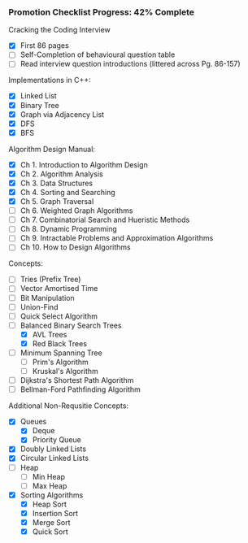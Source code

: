 ### Promotion Checklist Progress: **42% Complete**

Cracking the Coding Interview

- [X] First 86 pages
- [ ] Self-Completion of behavioural question table
- [ ] Read interview question introductions (littered across Pg. 86-157)

Implementations in C++:

- [X] Linked List
- [X] Binary Tree
- [X] Graph via Adjacency List
- [X] DFS
- [X] BFS

Algorithm Design Manual:

- [X] Ch 1. Introduction to Algorithm Design
- [X] Ch 2. Algorithm Analysis
- [X] Ch 3. Data Structures
- [X] Ch 4. Sorting and Searching
- [X] Ch 5. Graph Traversal
- [ ] Ch 6. Weighted Graph Algorithms
- [ ] Ch 7. Combinatorial Search and Hueristic Methods
- [ ] Ch 8. Dynamic Programming
- [ ] Ch 9. Intractable Problems and Approximation Algorithms
- [ ] Ch 10. How to Design Algorithms

Concepts:

- [ ] Tries (Prefix Tree)
- [ ] Vector Amortised Time
- [ ] Bit Manipulation
- [ ] Union-Find
- [ ] Quick Select Algorithm
- [ ] Balanced Binary Search Trees
  - [X] AVL Trees
  - [X] Red Black Trees
- [ ] Minimum Spanning Tree
  - [ ] Prim's Algorithm
  - [ ] Kruskal's Algorithm
- [ ] Dijkstra's Shortest Path Algorithm
- [ ] Bellman-Ford Pathfinding Algorithm

Additional Non-Requsitie Concepts:

- [X] Queues
  - [X] Deque
  - [X] Priority Queue
- [X] Doubly Linked Lists
- [X] Circular Linked Lists
- [ ] Heap
  - [ ] Min Heap
  - [ ] Max Heap
- [X] Sorting Algorithms
  - [X] Heap Sort
  - [X] Insertion Sort
  - [X] Merge Sort
  - [X] Quick Sort
